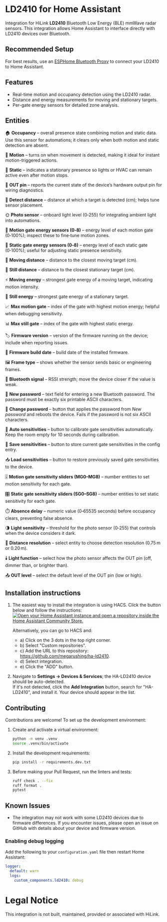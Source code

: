 # LD2410 for Home Assistant

Integration for HiLink **LD2410** Bluetooth Low Energy (BLE) mmWave radar sensors.
This integration allows Home Assistant to interface directly with LD2410 devices over Bluetooth.

## Recommended Setup

For best results, use an [ESPHome Bluetooth Proxy](https://esphome.io/components/bluetooth_proxy.html) to connect your LD2410 to Home Assistant.

## Features
- Real-time motion and occupancy detection using the LD2410 radar.
- Distance and energy measurements for moving and stationary targets.
- Per-gate energy sensors for detailed zone analysis.

## Entities

🏠 **Occupancy** – overall presence state combining motion and static data. Use this sensor for automations; it clears only when both motion and static detection are absent.

🏃 **Motion** – turns on when movement is detected, making it ideal for instant motion-triggered actions.

🧍 **Static** – indicates a stationary presence so lights or HVAC can remain active even after motion stops.

🔌 **OUT pin** – reports the current state of the device’s hardware output pin for wiring diagnostics.

📏 **Detect distance** – distance at which a target is detected (cm); helps tune sensor placement.

🌞 **Photo sensor** – onboard light level (0‑255) for integrating ambient light into automations.

🎯 **Motion gate energy sensors (0‑8)** – energy level of each motion gate (0‑100%); inspect these to fine‑tune motion zones.

🧊 **Static gate energy sensors (0‑8)** – energy level of each static gate (0‑100%); useful for adjusting static presence sensitivity.

📡 **Moving distance** – distance to the closest moving target (cm).

📍 **Still distance** – distance to the closest stationary target (cm).

⚡ **Moving energy** – strongest gate energy of a moving target, indicating motion intensity.

🔋 **Still energy** – strongest gate energy of a stationary target.

📈 **Max motion gate** – index of the gate with highest motion energy; helpful when debugging sensitivity.

📊 **Max still gate** – index of the gate with highest static energy.

🏷️ **Firmware version** – version of the firmware running on the device; include when reporting issues.

📅 **Firmware build date** – build date of the installed firmware.

🖼️ **Frame type** – shows whether the sensor sends basic or engineering frames.

📶 **Bluetooth signal** – RSSI strength; move the device closer if the value is weak.

🔑 **New password** – text field for entering a new Bluetooth password. The password must be exactly six printable ASCII characters.

🔄 **Change password** – button that applies the password from *New password* and reboots the device. Fails if the password is not six ASCII characters.

🤖 **Auto sensitivities** – button to calibrate gate sensitivities automatically. Keep the room empty for 10 seconds during calibration.

💾 **Save sensitivities** – button to store current gate sensitivities in the config entry.

📥 **Load sensitivities** – button to restore previously saved gate sensitivities to the device.

🎚️ **Motion gate sensitivity sliders (MG0–MG8)** – number entities to set motion sensitivity for each gate.

🎛️ **Static gate sensitivity sliders (SG0–SG8)** – number entities to set static sensitivity for each gate.

⏱️ **Absence delay** – numeric value (0‑65535 seconds) before occupancy clears, preventing false absence.

🌗 **Light sensitivity** – threshold for the photo sensor (0‑255) that controls when the device considers it dark.

📐 **Distance resolution** – select entity to choose detection resolution (0.75 m or 0.20 m).

🕯️ **Light function** – select how the photo sensor affects the OUT pin (off, dimmer than, or brighter than).

📤 **OUT level** – select the default level of the OUT pin (low or high).

## Installation instructions
1. The easiest way to install the integration is using HACS. Click the button below and follow the instructions:  
   [![Open your Home Assistant instance and open a repository inside the Home Assistant Community Store.](https://my.home-assistant.io/badges/hacs_repository.svg)](https://my.home-assistant.io/redirect/hacs_repository/?owner=megarushing&repository=ha-ld2410)

   Alternatively, you can go to HACS and:
   - a) Click on the 3 dots in the top right corner.
   - b) Select "Custom repositories".
   - c) Add the URL to this repository: https://github.com/megarushing/ha-ld2410.
   - d) Select integration.
   - e) Click the "ADD" button.

2. Navigate to **Settings → Devices & Services**; the HA-LD2410 device should be auto-detected.  
   If it's not detected, click the **Add Integration** button, search for "HA-LD2410", and install it. Your device should appear in the list.

## Contributing
Contributions are welcome! To set up the development environment:

1. Create and activate a virtual environment:

   ```bash
   python -m venv .venv
   source .venv/bin/activate
   ```

2. Install the development requirements:

   ```bash
   pip install -r requirements.dev.txt
   ```

3. Before making your Pull Request, run the linters and tests:

   ```bash
   ruff check . --fix
   ruff format .
   pytest
   ```

## Known Issues
- The integration may not work with some LD2410 devices due to firmware differences. If you encounter issues, please open an issue on GitHub with details about your device and firmware version.

### Enabling debug logging
Add the following to your `configuration.yaml` file then restart Home Assistant:

```yaml
logger:
  default: warn
  logs:
    custom_components.ld2410: debug
```

# Legal Notice
This integration is not built, maintained, provided or associated with HiLink.


